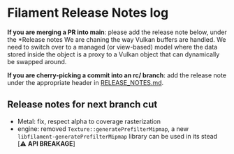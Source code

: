 # Filament Release Notes log

**If you are merging a PR into main**: please add the release note below, under the *Release notes
We are chaning the way Vulkan buffers are handled. We need to switch over to a managed (or view-based) model where the data stored inside the object is a proxy to a Vulkan object that can dynamically be swapped around.

**If you are cherry-picking a commit into an rc/ branch**: add the release note under the
appropriate header in [RELEASE_NOTES.md](./RELEASE_NOTES.md).

## Release notes for next branch cut

- Metal: fix, respect alpha to coverage rasterization
- engine: removed `Texture::generatePrefilterMipmap`, a new `libfilament-generatePrefilterMipmap` library can be used in its stead [⚠️ **API BREAKAGE**]
